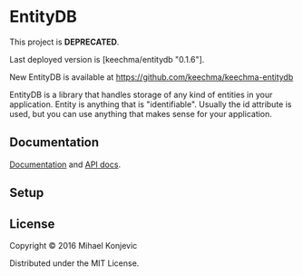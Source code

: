 # EntityDB

This project is **DEPRECATED**.

Last deployed version is [keechma/entitydb "0.1.6"]. 

New EntityDB is available at https://github.com/keechma/keechma-entitydb

EntityDB is a library that handles storage of any kind of entities in your application. Entity is anything that is "identifiable". Usually the id attribute is used, but you can use anything that makes sense for your application.

## Documentation

[Documentation](http://keechma.com/04-entitydb.html) and [API docs](http://keechma.com/api/keechma.edb.html).

## Setup

## License

Copyright © 2016 Mihael Konjevic

Distributed under the MIT License.
